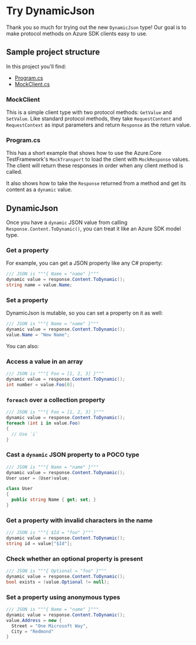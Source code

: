# Try DynamicJson

Thank you so much for trying out the new `DynamicJson` type!  Our goal is to make protocol methods on Azure SDK clients easy to use.

## Sample project structure

In this project you'll find:

- [Program.cs](TryDynamicJson/Program.cs)
- [MockClient.cs](TryDynamicJson/MockClient.cs)

### MockClient

This is a simple client type with two protocol methods: `GetValue` and `SetValue`.
Like standard protocol methods, they take `RequestContent` and `RequestContext` as input parameters and return `Response` as the return value.

### Program.cs

This has a short example that shows how to use the Azure.Core TestFramework's `MockTransport` to load the client with `MockResponse` values.
The client will return these responses in order when any client method is called.

It also shows how to take the `Response` returned from a method and get its content as a `dynamic` value.

## DynamicJson

Once you have a `dynamic` JSON value from calling `Response.Content.ToDynamic()`, you can treat it like an Azure SDK model type.

### Get a property

For example, you can get a JSON property like any C# property:

```csharp
/// JSON is """{ Name = "name" }"""
dynamic value = response.Content.ToDynamic();
string name = value.Name;
```

### Set a property

DynamicJson is mutable, so you can set a property on it as well:

```csharp
/// JSON is """{ Name = "name" }"""
dynamic value = response.Content.ToDynamic();
value.Name = "New Name";
```

You can also:

### Access a value in an array

```csharp
/// JSON is """{ Foo = [1, 2, 3] }"""
dynamic value = response.Content.ToDynamic();
int number = value.Foo[0];
```

### `foreach` over a collection property

```csharp
/// JSON is """{ Foo = [1, 2, 3] }"""
dynamic value = response.Content.ToDynamic();
foreach (int i in value.Foo)
{
  // Use `i`
}
```

### Cast a `dynamic` JSON property to a POCO type

```csharp
/// JSON is """{ Name = "name" }"""
dynamic value = response.Content.ToDynamic();
User user = (User)value;

class User
{
  public string Name { get; set; }
}
```

### Get a property with invalid characters in the name

```csharp
/// JSON is """{ $Id = "foo" }"""
dynamic value = response.Content.ToDynamic();
string id = value["$Id"];
```

### Check whether an optional property is present

```csharp
/// JSON is """{ Optional = "foo" }"""
dynamic value = response.Content.ToDynamic();
bool exists = (value.Optional != null);
```

### Set a property using anonymous types

```csharp
/// JSON is """{ Name = "name" }"""
dynamic value = response.Content.ToDynamic();
value.Address = new {
  Street = "One Microsoft Way",
  City = "Redmond"
}
```
